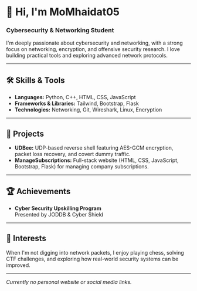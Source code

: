 # 👋 Hi, I'm MoMhaidat05

### Cybersecurity & Networking Student

I'm deeply passionate about cybersecurity and networking, with a strong focus on networking, encryption, and offensive security research. I love building practical tools and exploring advanced network protocols.

---

## 🛠️ Skills & Tools

- **Languages:** Python, C++, HTML, CSS, JavaScript
- **Frameworks & Libraries:** Tailwind, Bootstrap, Flask
- **Technologies:** Networking, Git, Wireshark, Linux, Encryption

---

## 🚀 Projects

- **UDBee:** UDP-based reverse shell featuring AES-GCM encryption, packet loss recovery, and covert dummy traffic.
- **ManageSubscriptions:** Full-stack website (HTML, CSS, JavaScript, Bootstrap, Flask) for managing company subscriptions.

---

## 🏆 Achievements

- **Cyber Security Upskilling Program**  
  Presented by JODDB & Cyber Shield

---

## 🎯 Interests

When I'm not digging into network packets, I enjoy playing chess, solving CTF challenges, and exploring how real-world security systems can be improved.

---

*Currently no personal website or social media links.*
